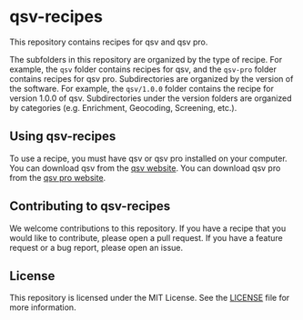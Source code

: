 # qsv-recipes

This repository contains recipes for qsv and qsv pro.

The subfolders in this repository are organized by the type of recipe. For example, the `qsv` folder contains recipes for qsv, and the `qsv-pro` folder contains recipes for qsv pro.
Subdirectories are organized by the version of the software. For example, the `qsv/1.0.0` folder contains the recipe for version 1.0.0 of qsv.
Subdirectories under the version folders are organized by categories (e.g. Enrichment, Geocoding, Screening, etc.).

## Using qsv-recipes

To use a recipe, you must have qsv or qsv pro installed on your computer. You can download qsv from the [qsv website](https://qsv.dathere.com/). You can download qsv pro from the [qsv pro website](https://qsvpro.dathere.com).

## Contributing to qsv-recipes

We welcome contributions to this repository. If you have a recipe that you would like to contribute, please open a pull request. If you have a feature request or a bug report, please open an issue.

## License

This repository is licensed under the MIT License. See the [LICENSE](LICENSE) file for more information.
